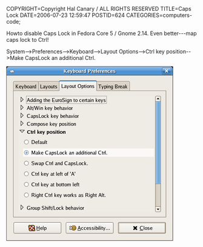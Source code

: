 COPYRIGHT=Copyright Hal Canary / ALL RIGHTS RESERVED
TITLE=Caps Lock
DATE=2006-07-23 12:59:47
POSTID=624
CATEGORIES=computers-code;

Howto disable Caps Lock in Fedora Core 5 / Gnome 2.14. Even better---map caps lock to Ctrl!

System-->Preferences-->Keyboard-->Layout Options-->Ctrl key position-->Make CapsLock an additional Ctrl.

![[Make CapsLock an additional Ctrl.]](/images/caps-lock-ctrl-fedora-core-5.png)

